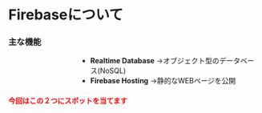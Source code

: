 # Firebaseについて

### 主な機能

<div style="text-align:left; margin-left:10em; margin-top:1em;">

- **Realtime Database**
→オブジェクト型のデータベース(NoSQL)
- **Firebase Hosting**
→静的なWEBページを公開

</div>

#### <font color="red">今回はこの２つにスポットを当てます</font>
